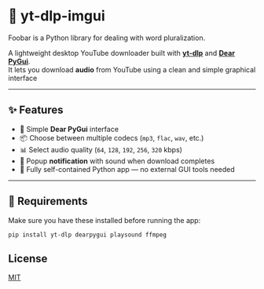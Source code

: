 # 🎵 yt-dlp-imgui
Foobar is a Python library for dealing with word pluralization.

A lightweight desktop YouTube downloader built with **[yt-dlp](https://github.com/yt-dlp/yt-dlp)** and **[Dear PyGui](https://github.com/hoffstadt/dearpygui)**.  
It lets you download **audio** from YouTube using a clean and simple graphical interface

---

## ✨ Features

- 🧩 Simple **Dear PyGui** interface  
- 📦 Choose between multiple codecs (`mp3`, `flac`, `wav`, etc.)  
- 📊 Select audio quality (`64`, `128`, `192`, `256`, `320` kbps)  
- 🔔 Popup **notification** with sound when download completes   
- 🧱 Fully self-contained Python app — no external GUI tools needed  

---

## 🧰 Requirements

Make sure you have these installed before running the app:

```
pip install yt-dlp dearpygui playsound ffmpeg
```
## License

[MIT](https://choosealicense.com/licenses/mit/)

